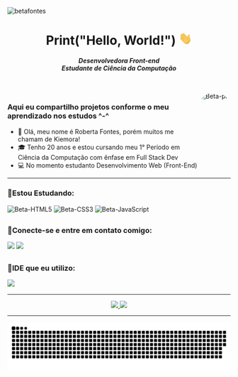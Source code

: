 
<p align=" left"> <img src="https://komarev.com/ghpvc/?username=betafontes&label=Profile%20views&color=0e75b6&style=flat" alt="betafontes" /></p>

<h1 align="center">Print("Hello, World!") <img src="https://raw.githubusercontent.com/ABSphreak/ABSphreak/master/gifs/Hi.gif" width="30px"></h1>
<h5 align="center">Desenvolvedora Front-end <br> Estudante de Ciência da Computação</h5>
<h2 align="center"></h2>
<div style="display: inline_block"><br>
<img align="right" alt="Beta-pic" height="150" style="border-radius:45px;" src="https://i.pinimg.com/originals/8d/2c/d1/8d2cd10e4cee0cbe298f3cbf85971a24.gif">

 
 ### Aqui eu compartilho projetos conforme o meu aprendizado nos estudos ^-^
 
- 🥰 Olá, meu nome é Roberta Fontes, porém muitos me chamam de Kiemora!
- 🎓 Tenho 20 anos e estou cursando meu 1° Período em Ciência da Computação com ênfase em Full Stack Dev
- 💻 No momento estudanto Desenvolvimento Web (Front-End)
 
 ---
    
</a></p>
<h3 align="left">🔹Estou Estudando:</h3>
 
<p align="left">
  <img align="center" alt="Beta-HTML5" height="30" widht="40" src="https://cdn.jsdelivr.net/gh/devicons/devicon/icons/html5/html5-original.svg">
  <img align="center" alt="Beta-CSS3" height="30" wight="40" src="https://cdn.jsdelivr.net/gh/devicons/devicon/icons/css3/css3-original.svg">
  <img align="center" alt="Beta-JavaScript" height="30" wight="40" src="https://cdn.jsdelivr.net/gh/devicons/devicon/icons/javascript/javascript-original.svg"/>
</div>

 ##
    
</a></p>
<h3 align="left">🔹Conecte-se e entre em contato comigo:</h3>

<p align="left">
  <a href = "mailto:robertafontesds@gmail.com"><img src="https://img.shields.io/badge/-Gmail-%23333?style=for-the-badge&logo=gmail&logoColor=white" target="_blank"></a>
  <a href="https://www.linkedin.com/in/roberta-fontes-3a6256207" target="_blank"><img src="https://img.shields.io/badge/-LinkedIn-%230077B5?style=for-the-badge&logo=linkedin&logoColor=white" target="_blank"></a> 
 </div>  
 
 ##
 
 </a></p>
<h3 align="left">🔹IDE que eu utilizo:</h3>

<img src="https://img.shields.io/badge/Visual_Studio_Code-0078D4?style=for-the-badge&logo=visual%20studio%20code&logoColor=white"> 
  
---
<div align="center">
  <a href="https://github.com/betafontes">
  <img height="140em" src="https://github-readme-stats.vercel.app/api?username=betafontes&show_icons=true&theme=omni&include_all_commits=true&count_private=true"/>
  <img height="140em" src="https://github-readme-stats.vercel.app/api/top-langs/?username=betafontes&layout=compact&langs_count=6&theme=omni"/>
  </div>
  <hr
  ---
      
  <div>
    <img src="https://github.com/betafontes/betafontes/blob/output/github-contribution-grid-snake.svg">
  </div> 
